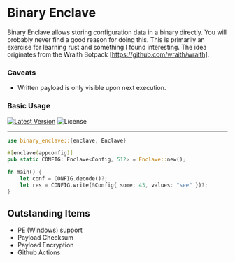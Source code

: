 # Binary Enclave

Binary Enclave allows storing configuration data in a binary directly. You will
probably never find a good reason for doing this. This is primarily an exercise
for learning rust and something I found interesting. The idea originates from
the Wraith Botpack [https://github.com/wraith/wraith].

### Caveats

* Written payload is only visible upon next execution.

### Basic Usage

[![Latest Version]][crates.io] ![License]

[Latest Version]: https://img.shields.io/crates/v/binary_enclave.svg?style=for-the-badge
[crates.io]: https://crates.io/crates/binary_enclave
[License]: https://img.shields.io/crates/l/binary_enclave.svg?style=for-the-badge

---

```rust
use binary_enclave::{enclave, Enclave}

#[enclave(appconfig)]
pub static CONFIG: Enclave<Config, 512> = Enclave::new();

fn main() {
    let conf = CONFIG.decode()?;
    let res = CONFIG.write(&Config{ some: 43, values: "see" })?;
}
```

## Outstanding Items

- PE (Windows) support
- Payload Checksum
- Payload Encryption
- Github Actions

